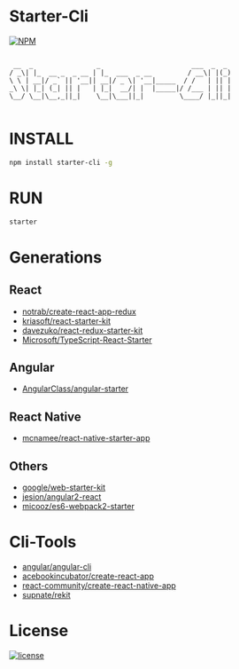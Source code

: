 # Starter-Cli

[![NPM](https://nodei.co/npm/starter-cli.png)](https://nodei.co/npm/starter-cli/)


```text

 __  _                _                       ___  _  _ 
/ _\| |_  __ _  _ __ | |_  ___  _ __         / __\| |(_)
\ \ | __|/ _` || '__|| __|/ _ \| '__|_____  / /   | || |
_\ \| |_| (_| || |   | |_|  __/| |  |_____|/ /___ | || |
\__/ \__|\__,_||_|    \__|\___||_|         \____/ |_||_|
                                                       

```

# INSTALL
```bash
npm install starter-cli -g
```

# RUN
```bash
starter
```

# Generations

## React

- [notrab/create-react-app-redux](https://github.com/notrab/create-react-app-redux.git)
- [kriasoft/react-starter-kit](https://github.com/kriasoft/react-starter-kit.git)
- [davezuko/react-redux-starter-kit](https://github.com/davezuko/react-redux-starter-kit.git)
- [Microsoft/TypeScript-React-Starter](https://github.com/Microsoft/TypeScript-React-Starter.git)

## Angular

- [AngularClass/angular-starter](https://github.com/AngularClass/angular-starter.git)

## React Native

- [mcnamee/react-native-starter-app](https://github.com/mcnamee/react-native-starter-app.git)

## Others

- [google/web-starter-kit](https://github.com/google/web-starter-kit.git)
- [jesion/angular2-react](https://github.com/jesion/angular2-react.git)
- [micooz/es6-webpack2-starter](https://github.com/micooz/es6-webpack2-starter.git)  

# Cli-Tools

- [angular/angular-cli](https://github.com/angular/angular-cli.git)
- [acebookincubator/create-react-app](https://github.com/facebookincubator/create-react-app.git)
- [react-community/create-react-native-app](https://github.com/react-community/create-react-native-app.git)
- [supnate/rekit](https://github.com/supnate/rekit.git)

# License
[![license](https://img.shields.io/github/license/mashape/apistatus.svg)](https://github.com/Gozeon/starter-cli/blob/master/LICENSE)